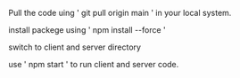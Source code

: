 Pull the code uing ' git pull origin main ' in your local system.

install packege using ' npm install --force '

switch to client and server directory

use ' npm start ' to run client and server code.
